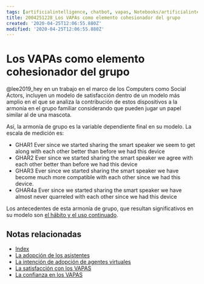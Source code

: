```yaml
---
tags: [artificialintelligence, chatbot, vapas, Notebooks/artificialintelligence, virtualagents, group, harmony]
title: 2004251228_Los VAPAs como elemento cohesionador del grupo
created: '2020-04-25T12:06:55.880Z'
modified: '2020-04-25T12:06:55.880Z'
---
```


# Los VAPAs como elemento cohesionador del grupo


 @lee2019_hey en un trabajo en el marco de los Computers como Social Actors, incluyen un modelo de satisfacción dentro de un modelo más amplio en el que se analiza la contribución de estos dispositivos a la armonía en el grupo familiar considerando que pueden jugar un papel similar al de una mascota.

 Así, la armonía de grupo es la variable dependiente final en su modelo. La escala de medición es:

- GHAR1 Ever since we started sharing the smart speaker we seem to get along with each other better than before we had this device
- GHAR2 Ever since we started sharing the smart speaker we agree with each other better than before we had this device
- GHAR3 Ever since we started sharing the smart speaker we have become much more compatible with each other since we had this device.
- GHAR4a Ever since we started sharing the smart speaker we have almost never quarreled with each other since we had this device

Los antecedentes de esta armonía de grupo, que resultan significativos en su modelo son [el hábito y el uso continuado](2004240903_adopcion_asistentes.md).


## Notas relacionadas

- [Index](_2003101705_index.md)
- [La adopción de los asistentes](2004240903_adopcion_asistentes.md)
- [La intención de adopción de agentes virtuales](2004060832_intencion_adopcion_agente_virtual.md)
- [La satisfacción con los VAPAS](2004240815_satisfaccion_vapas.md)
- [La confianza en los VAPAS](2004251054_laconfianzaenlosvapas.md)